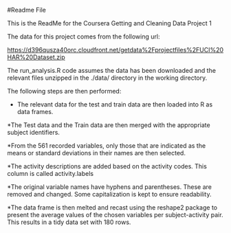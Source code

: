 #Readme File

This is the ReadMe for the Coursera Getting and Cleaning Data Project 1

The data for this project comes from the following url:

https://d396qusza40orc.cloudfront.net/getdata%2Fprojectfiles%2FUCI%20HAR%20Dataset.zip

The run_analysis.R code assumes the data has been downloaded and the relevant files unzipped in the ./data/ directory in the working directory. 

The following steps are then performed:

* The relevant data for the test and train data are then loaded into R as data frames. 

*The Test data and the Train data are then merged with the appropriate subject identifiers.

*From the 561 recorded variables, only those that are indicated as the means or standard deviations in their names are then selected.

*The activity descriptions are added based on the activity codes. This column is called activity.labels

*The original variable names have hyphens and parentheses. These are removed and changed. Some capitalization is kept to ensure readability.

*The data frame is then melted and recast using the reshape2 package to present the average values of the chosen variables per subject-activity pair. This results in a tidy data set with 180 rows.